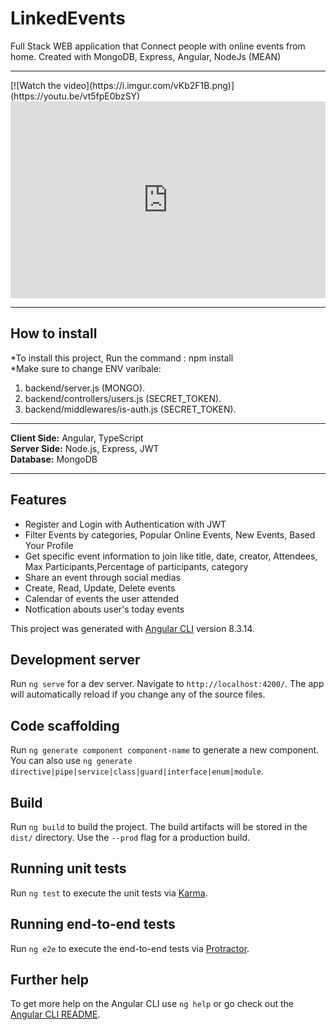 # LinkedEvents
Full Stack WEB application that Connect people with online events from home. Created with MongoDB, Express, Angular, NodeJs (MEAN)
<hr>
[![Watch the video](https://i.imgur.com/vKb2F1B.png)](https://youtu.be/vt5fpE0bzSY)

<iframe width="100%" height="315" src="https://www.youtube.com/embed/1gqQiQbVdqg" frameborder="0" allow="accelerometer; autoplay; encrypted-media; gyroscope; picture-in-picture" allowfullscreen></iframe>
<hr>
<h2>How to install</h2>

*To install this project, Run the command : npm install <br>
*Make sure to change ENV varibale: <br>
1) backend/server.js (MONGO). <br>
2) backend/controllers/users.js (SECRET_TOKEN). <br>
3) backend/middlewares/is-auth.js (SECRET_TOKEN).<br>
<hr>
<b>Client Side:</b> Angular, TypeScript <br>
<b>Server Side:</b> Node.js, Express, JWT <br>
<b>Database:</b> MongoDB<br>
<hr>
<h2>Features</h2>
<ul>
  <li>Register and Login with Authentication with JWT</li>
  <li>Filter Events by categories, Popular Online Events, New Events, Based Your Profile</li>
  <li>Get specific event information to join like title, date, creator, Attendees, Max Participants,Percentage of participants, category
  </li>
  <li>Share an event through social medias</li>
  <li>Create, Read, Update, Delete events</li>
  <li>Calendar of events the user attended </li>
  <li>Notfication abouts user's today events</li>
</ul>




This project was generated with [Angular CLI](https://github.com/angular/angular-cli) version 8.3.14.

## Development server

Run `ng serve` for a dev server. Navigate to `http://localhost:4200/`. The app will automatically reload if you change any of the source files.

## Code scaffolding

Run `ng generate component component-name` to generate a new component. You can also use `ng generate directive|pipe|service|class|guard|interface|enum|module`.

## Build

Run `ng build` to build the project. The build artifacts will be stored in the `dist/` directory. Use the `--prod` flag for a production build.

## Running unit tests

Run `ng test` to execute the unit tests via [Karma](https://karma-runner.github.io).

## Running end-to-end tests

Run `ng e2e` to execute the end-to-end tests via [Protractor](http://www.protractortest.org/).

## Further help

To get more help on the Angular CLI use `ng help` or go check out the [Angular CLI README](https://github.com/angular/angular-cli/blob/master/README.md).
